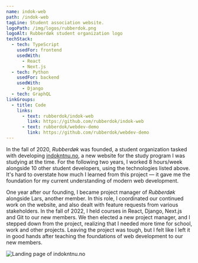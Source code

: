 ```yaml
---
name: indok-web
path: /indok-web
tagLine: Student association website.
logoPath: /img/logos/rubberdok.png
logoAlt: Rubberdøk student organization logo
techStack:
  - tech: TypeScript
    usedFor: frontend
    usedWith:
      - React
      - Next.js
  - tech: Python
    usedFor: backend
    usedWith:
      - Django
  - tech: GraphQL
linkGroups:
  - title: Code
    links:
      - text: rubberdok/indok-web
        link: https://github.com/rubberdok/indok-web
      - text: rubberdok/webdev-demo
        link: https://github.com/rubberdok/webdev-demo
---
```


In the fall of 2020, _Rubberdøk_ was founded, a student organization tasked with developing
[indokntnu.no](https://indokntnu.no/), a new website for the study program I was studying at the
time. For the following two years, I worked 8 hours/week alongside 10 other student developers,
using the technologies listed above. It's hard to overstate how much I learned from this project —
it gave me the foundation for my current understanding of modern web development.

One year after our founding, I became project manager of _Rubberdøk_ alongside Lars, another member.
In this role, I coordinated our continued work on the website, and also dealt with feature requests
from various stakeholders. In the fall of 2022, I held courses in React, Django, Next.js and Git to
our new members. We then elected a new project manager, and I stepped down from the project,
realizing that I needed more time for school, work and other projects. Leaving the project was
tough, but I felt like I left it in good hands after teaching the foundations of web development to
our new members.

![Landing page of indokntnu.no](/img/screenshots/indokntnu.png)
